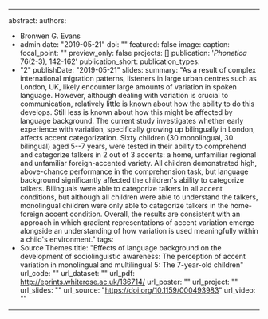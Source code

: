 
---
abstract:
authors:
- Bronwen G. Evans
- admin
date: "2019-05-21"
doi: ""
featured: false
image:
  caption: 
  focal_point: ""
  preview_only: false
projects: []
publication: '*Phonetica* 76(2-3), 142-162'
publication_short:
publication_types:
- "2"
publishDate: "2019-05-21"
slides: 
summary: "As a result of complex international migration patterns, listeners in large urban centres such as London, UK, likely encounter large amounts of variation in spoken language. However, although dealing with variation is crucial to communication, relatively little is known about how the ability to do this develops. Still less is known about how this might be affected by language background. The current study investigates whether early experience with variation, specifically growing up bilingually in London, affects accent categorization. Sixty children (30 monolingual, 30 bilingual) aged 5--7 years, were tested in their ability to comprehend and categorize talkers in 2 out of 3 accents: a home, unfamiliar regional and unfamiliar foreign-accented variety. All children demonstrated high, above-chance performance in the comprehension task, but language background significantly affected the children's ability to categorize talkers. Bilinguals were able to categorize talkers in all accent conditions, but although all children were able to understand the talkers, monolingual children were only able to categorize talkers in the home-foreign accent condition. Overall, the results are consistent with an approach in which gradient representations of accent variation emerge alongside an understanding of how variation is used meaningfully within a child's environment."
tags:
- Source Themes
title: "Effects of language background on the development of sociolinguistic awareness: The perception of accent variation in monolingual and multilingual 5: The 7-year-old children"
url_code: ""
url_dataset: ""
url_pdf: http://eprints.whiterose.ac.uk/136714/
url_poster: ""
url_project: ""
url_slides: ""
url_source: "https://doi.org/10.1159/000493983"
url_video: ""
---

